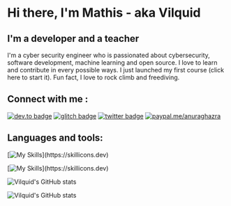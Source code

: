# Hi there, I'm Mathis - aka Vilquid

## I'm a developer and a teacher

I'm a cyber security engineer who is passionated about cybersecurity, software development, machine learning and open source. I love to learn and contribute in every possible ways. I just launched my first course (<a src="https://cutt.ly/course-Vilquid">click here to start it</a>). Fun fact, I love to rock climb and freediving.

## Connect with me :

[![dev.to badge](https://img.shields.io/badge/-Linkedin-%230177B5?style=flat&logo=linkedin)]()
[![glitch badge](https://img.shields.io/badge/-Facebook-%23FF0000?style=flat&logo=facebook)](https://www.facebook.com/mat.dgd.3/)
[![twitter badge](https://img.shields.io/badge/-@Instagram-%23E4415F?style=flat&logo=instagram&logoColor=white&color=yellow)](https://www.instagram.com/vilquid/?hl=en)
[![paypal.me/anuraghazra](https://ionicabizau.github.io/badges/paypal.svg)]()

## Languages and tools:

[![My Skills](https://skillicons.dev/icons?i=c,cs,cpp,actix,css,androidstudio,angular,haskell,bash,bootstrap,html,java,js,kotlin,md,nodejs,perl,powershell,py,raspberrypi,regex,rust,spring,svg,ts,,,)](https://skillicons.dev)

[![My Skills](https://skillicons.dev/icons?i=aws,actix,aiscript,androidstudio,cmake,arduino,codepen,discord,bots,docker,firebase,git,github,githubactions,gradle,grafana,idea,instagram,kubernetes,linkedin,linux,maven,mongodb,mysql,octave,postgres,postman,stackoverflow,selenium,vim,vscode,,,,,,,,)](https://skillicons.dev)

![Vilquid's GitHub stats](https://github-readme-stats.vercel.app/api?username=Vilquid&bg_color=30,e96443,904e95&show_icons=true&title_color=fff&icon_color=fff&hide_title=false&hide_border=true&text_color=fff)

![Vilquid's GitHub stats](https://github-readme-stats.vercel.app/api/top-langs/?username=Vilquid&bg_color=30,e96443,904e95&show_icons=true&title_color=fff&icon_color=fff&hide_title=false&hide_border=true&text_color=fff)
